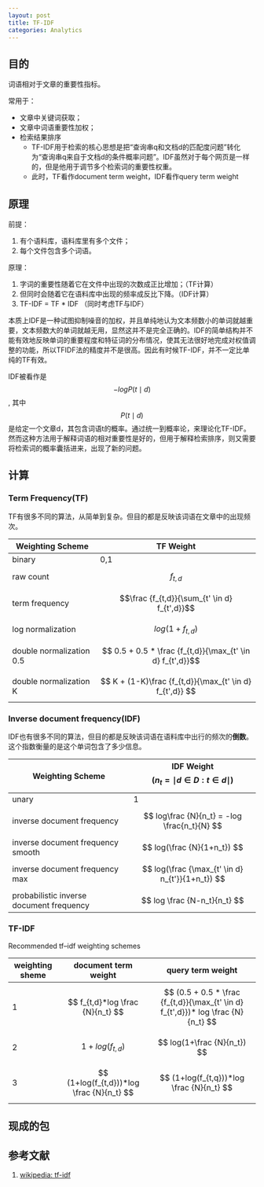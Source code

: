 ```yaml
---
layout: post
title: TF-IDF
categories: Analytics
---
```


## 目的

词语相对于文章的重要性指标。

常用于：
- 文章中关键词获取；
- 文章中词语重要性加权；
- 检索结果排序
    - TF-IDF用于检索的核心思想是把“查询串q和文档d的匹配度问题”转化为“查询串q来自于文档d的条件概率问题”。IDF虽然对于每个网页是一样的，但是他用于调节多个检索词的重要性权重。
    - 此时，TF看作document term weight，IDF看作query term weight


## 原理

前提：
1. 有个语料库，语料库里有多个文件；
2. 每个文件包含多个词语。

原理：
1. 字词的重要性随着它在文件中出现的次数成正比增加；（TF计算）
2. 但同时会随着它在语料库中出现的频率成反比下降。（IDF计算）
3. TF-IDF = TF * IDF （同时考虑TF与IDF）

本质上IDF是一种试图抑制噪音的加权，并且单纯地认为文本频数小的单词就越重要，文本频数大的单词就越无用，显然这并不是完全正确的。IDF的简单结构并不能有效地反映单词的重要程度和特征词的分布情况，使其无法很好地完成对权值调整的功能，所以TFIDF法的精度并不是很高。因此有时候TF-IDF，并不一定比单纯的TF有效。

IDF被看作是 $$ -log P(t \mid d) $$, 其中$$ P(t \mid d) $$ 是给定一个文章d，其包含词语t的概率。通过统一到概率论，来理论化TF-IDF。然而这种方法用于解释词语的相对重要性是好的，但用于解释检索排序，则又需要将检索词的概率囊括进来，出现了新的问题。



## 计算

### Term Frequency(TF)
TF有很多不同的算法，从简单到复杂。但目的都是反映该词语在文章中的出现频次。

| Weighting Scheme | TF Weight |
| ---------------- | --------- |
| binary           | 0,1       |
| raw count        | $$f_{t,d}$$ | 
| term frequency   | $$\frac {f_{t,d}}{\sum_{t' \in d} f_{t',d}}$$  |
| log normalization | $$ log(1+ f_{t,d}) $$ |
| double normalization 0.5 | $$ 0.5 + 0.5 * \frac {f_{t,d}}{\max_{t' \in d} f_{t',d}}$$ |
| double normalization K | $$ K + (1-K)\frac {f_{t,d}}{\max_{t' \in d} f_{t',d}} $$ |


### Inverse document frequency(IDF)
IDF也有很多不同的算法，但目的都是反映该词语在语料库中出行的频次的**倒数**。这个指数衡量的是这个单词包含了多少信息。

| Weighting Scheme | IDF Weight $$ (n_t = \mid d \in D : t \in d \mid) $$ |
| ---------------- | ---------------- |
| unary            | 1                |
| inverse document frequency | $$ log\frac {N}{n_t} = -log \frac{n_t}{N} $$ |
| inverse document frequency smooth | $$ log(\frac {N}{1+n_t}) $$ |
| inverse document frequency max    | $$ log(\frac {\max_{t' \in d} n_{t'}}{1+n_t}) $$ |
| probabilistic inverse document frequency | $$ log \frac {N-n_t}{n_t} $$ |

### TF-IDF

Recommended tf–idf weighting schemes

| weighting sheme | document term weight | query term weight |
| --------------- | -------------------- | ----------------- |
| 1 | $$ f_{t,d}*log \frac {N}{n_t} $$ | $$ (0.5 + 0.5 * \frac {f_{t,d}}{\max_{t' \in d} f_{t',d}})* log \frac {N}{n_t} $$  |
| 2 | $$ 1+log(f_{t,d}) $$ | $$ log(1+\frac {N}{n_t}) $$ |
| 3 | $$ (1+log(f_{t,d}))*log \frac {N}{n_t} $$ | $$ (1+log(f_{t,q}))*log \frac {N}{n_t} $$ |


## 现成的包



## 参考文献
1. [wikipedia: tf-idf](https://en.wikipedia.org/wiki/Tf%E2%80%93idf)


